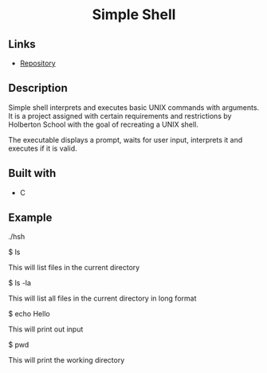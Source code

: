 <h1 align="center">Simple Shell</h1>

<p align="center"> </p>

## Links

- [Repository](https://github.com/Luijma/simple_shell "<simple_shell> Repo")

## Description
Simple shell interprets and executes basic UNIX commands with arguments. It is a project assigned with certain requirements and restrictions by Holberton School with the goal of recreating a UNIX shell.

The executable displays a prompt, waits for user input, interprets it and executes if it is valid.

## Built with
- C

## Example
./hsh

$ ls

This will list files in the current directory

$ ls -la

This will list all files in the current directory in long format

$ echo Hello

This will print out input

$ pwd

This will print the working directory
